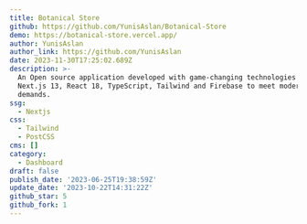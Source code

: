 ```yaml
---
title: Botanical Store
github: https://github.com/YunisAslan/Botanical-Store
demo: https://botanical-store.vercel.app/
author: YunisAslan
author_link: https://github.com/YunisAslan
date: 2023-11-30T17:25:02.689Z
description: >-
  An Open source application developed with game-changing technologies such as
  Next.js 13, React 18, TypeScript, Tailwind and Firebase to meet modern
  demands.
ssg:
  - Nextjs
css:
  - Tailwind
  - PostCSS
cms: []
category:
  - Dashboard
draft: false
publish_date: '2023-06-25T19:38:59Z'
update_date: '2023-10-22T14:31:22Z'
github_star: 5
github_fork: 1
---
```

